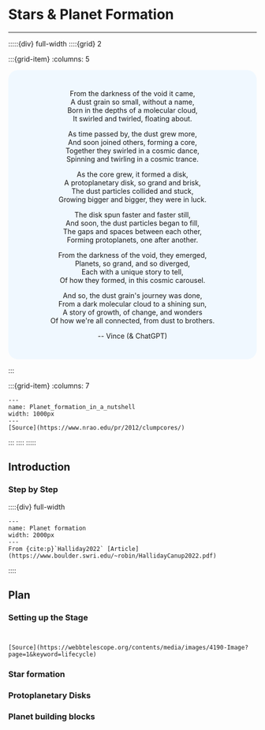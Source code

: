 # Stars & Planet Formation

***

:::::{div} full-width
::::{grid} 2

:::{grid-item}
:columns: 5

<div style="background-color:aliceblue;padding:25px;border-radius:20px;text-align:center;">
 
From the darkness of the void it came,<br>
A dust grain so small, without a name,<br>
Born in the depths of a molecular cloud,<br>
It swirled and twirled, floating about.

As time passed by, the dust grew more,<br>
And soon joined others, forming a core,<br>
Together they swirled in a cosmic dance,<br>
Spinning and twirling in a cosmic trance.

As the core grew, it formed a disk,<br>
A protoplanetary disk, so grand and brisk,<br>
The dust particles collided and stuck,<br>
Growing bigger and bigger, they were in luck.

The disk spun faster and faster still,<br>
And soon, the dust particles began to fill,<br>
The gaps and spaces between each other,<br>
Forming protoplanets, one after another.

From the darkness of the void, they emerged,<br>
Planets, so grand, and so diverged,<br>
Each with a unique story to tell,<br>
Of how they formed, in this cosmic carousel.

And so, the dust grain's journey was done,<br>
From a dark molecular cloud to a shining sun,<br>
A story of growth, of change, and wonders<br>
Of how we're all connected, from dust to brothers.

-- Vince (& ChatGPT)
    
</div>
    
:::

:::{grid-item}
:columns: 7


```{figure} Docs/Clump-core_med.jpg
---
name: Planet_formation_in_a_nutshell
width: 1000px
---
[Source](https://www.nrao.edu/pr/2012/clumpcores/)
```

:::
::::
:::::


## Introduction

### Step by Step

::::{div} full-width

```{figure} Docs/Planet-formation-overview.png
---
name: Planet formation
width: 2000px
---
From {cite:p}`Halliday2022` [Article](https://www.boulder.swri.edu/~robin/HallidayCanup2022.pdf)
```
::::




## Plan

### Setting up the Stage

```{figure} Docs/Star_lifecycle_webb.jpg


[Source](https://webbtelescope.org/contents/media/images/4190-Image?page=1&keyword=lifecycle)
```



### Star formation



### Protoplanetary Disks



### Planet building blocks


